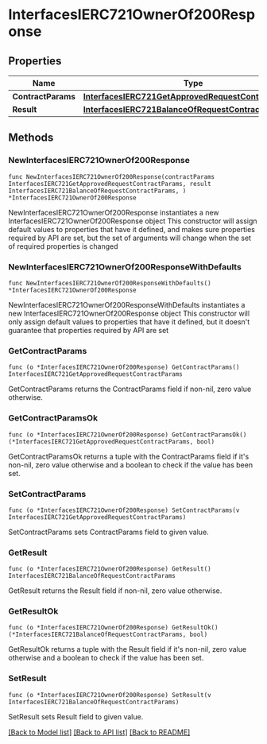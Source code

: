 # InterfacesIERC721OwnerOf200Response

## Properties

Name | Type | Description | Notes
------------ | ------------- | ------------- | -------------
**ContractParams** | [**InterfacesIERC721GetApprovedRequestContractParams**](InterfacesIERC721GetApprovedRequestContractParams.md) |  | 
**Result** | [**InterfacesIERC721BalanceOfRequestContractParams**](InterfacesIERC721BalanceOfRequestContractParams.md) |  | 

## Methods

### NewInterfacesIERC721OwnerOf200Response

`func NewInterfacesIERC721OwnerOf200Response(contractParams InterfacesIERC721GetApprovedRequestContractParams, result InterfacesIERC721BalanceOfRequestContractParams, ) *InterfacesIERC721OwnerOf200Response`

NewInterfacesIERC721OwnerOf200Response instantiates a new InterfacesIERC721OwnerOf200Response object
This constructor will assign default values to properties that have it defined,
and makes sure properties required by API are set, but the set of arguments
will change when the set of required properties is changed

### NewInterfacesIERC721OwnerOf200ResponseWithDefaults

`func NewInterfacesIERC721OwnerOf200ResponseWithDefaults() *InterfacesIERC721OwnerOf200Response`

NewInterfacesIERC721OwnerOf200ResponseWithDefaults instantiates a new InterfacesIERC721OwnerOf200Response object
This constructor will only assign default values to properties that have it defined,
but it doesn't guarantee that properties required by API are set

### GetContractParams

`func (o *InterfacesIERC721OwnerOf200Response) GetContractParams() InterfacesIERC721GetApprovedRequestContractParams`

GetContractParams returns the ContractParams field if non-nil, zero value otherwise.

### GetContractParamsOk

`func (o *InterfacesIERC721OwnerOf200Response) GetContractParamsOk() (*InterfacesIERC721GetApprovedRequestContractParams, bool)`

GetContractParamsOk returns a tuple with the ContractParams field if it's non-nil, zero value otherwise
and a boolean to check if the value has been set.

### SetContractParams

`func (o *InterfacesIERC721OwnerOf200Response) SetContractParams(v InterfacesIERC721GetApprovedRequestContractParams)`

SetContractParams sets ContractParams field to given value.


### GetResult

`func (o *InterfacesIERC721OwnerOf200Response) GetResult() InterfacesIERC721BalanceOfRequestContractParams`

GetResult returns the Result field if non-nil, zero value otherwise.

### GetResultOk

`func (o *InterfacesIERC721OwnerOf200Response) GetResultOk() (*InterfacesIERC721BalanceOfRequestContractParams, bool)`

GetResultOk returns a tuple with the Result field if it's non-nil, zero value otherwise
and a boolean to check if the value has been set.

### SetResult

`func (o *InterfacesIERC721OwnerOf200Response) SetResult(v InterfacesIERC721BalanceOfRequestContractParams)`

SetResult sets Result field to given value.



[[Back to Model list]](../README.md#documentation-for-models) [[Back to API list]](../README.md#documentation-for-api-endpoints) [[Back to README]](../README.md)


